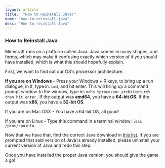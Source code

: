 ```yaml
---
layout: article
title:  "How to Reinstall Java!"
name: "how-to-reinstall-java"
desc: "How to reinstall Java"
---
```

### How to Reinstall Java

Minecraft runs on a platform called Java. Java comes in many shapes, and forms, which may make it confusing exactly which version of it you should have installed, which is what this should hopefully explain.

First, we want to find out our OS's processor architecture. 

**If you are on Windows** - Press your Windows + R keys, to bring up a run dialogue, in it, type in: `cmd`, and hit enter. This will bring up a command prompt window. In the window, type in: `echo %processor_architecture% then hit enter.` 
If the output was **amd64**, you have a **64-bit OS**. If the output was **x86**, you have a **32-bit OS**.

If you are on Mac OSX - You have a 64-bit OS, all good!

If you are on Linux - Type this command in a terminal window:  `less /proc/cpuinfo.`

Now that we have that, find the correct Java download in [this list](https://www.java.com/en/download/manual.jsp). If you are prompted that said version of Java is already installed, please uninstall your current version of Java and redo this step. 

Once you have installed the proper Java version, you should give the game a go!